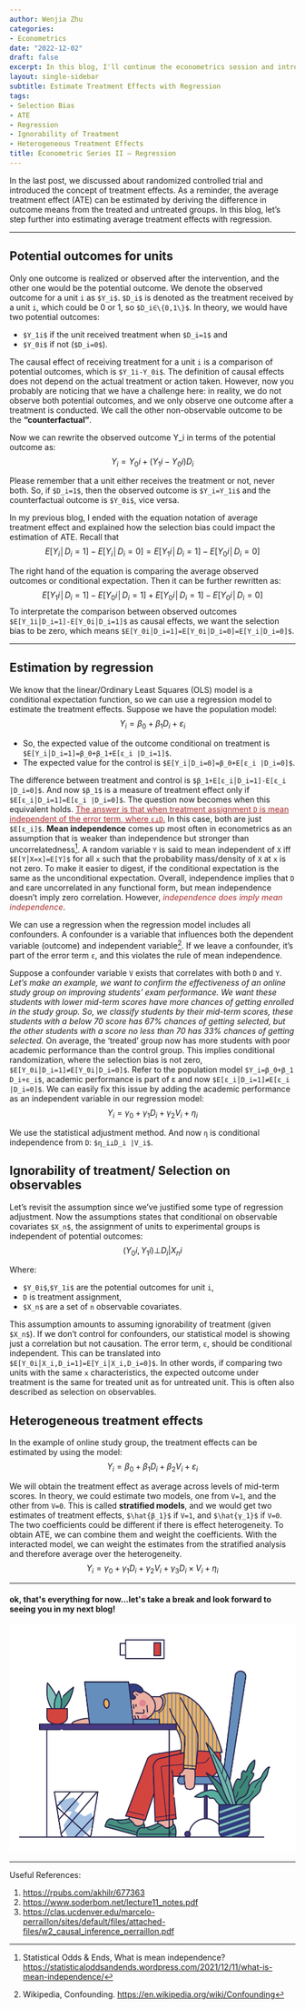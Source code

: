 ```yaml
---
author: Wenjia Zhu
categories:
- Econometrics
date: "2022-12-02"
draft: false
excerpt: In this blog, I'll continue the econometrics session and introduce how we can estimate average treatment effects with regression.
layout: single-sidebar
subtitle: Estimate Treatment Effects with Regression
tags:
- Selection Bias
- ATE
- Regression
- Ignorability of Treatment
- Heterogeneous Treatment Effects
title: Econometric Series II – Regression
---
```


In the last post, we discussed about randomized controlled trial and introduced the concept of treatment effects. As a reminder, the average treatment effect (ATE) can be estimated by deriving the difference in outcome means from the treated and untreated groups. In this blog, let’s step further into estimating average treatment effects with regression.

---

## Potential outcomes for units

Only one outcome is realized or observed after the intervention, and the other one would be the potential outcome. We denote the observed outcome for a unit `i` as  `$Y_i$`. `$D_i$` is denoted as the treatment received by a unit `i`, which could be 0 or 1, so `$D_i∈\{0,1\}$`. In theory, we would have two potential outcomes: 
+ `$Y_1i$` if the unit received treatment when `$D_i=1$` and 
+ `$Y_0i$` if not (`$D_i=0$`).

The causal effect of receiving treatment for a unit `i` is a comparison of potential outcomes, which is `$Y_1i-Y_0i$`. The definition of causal effects does not depend on the actual treatment or action taken. However, now you probably are noticing that we have a challenge here: in reality, we do not observe both potential outcomes, and we only observe one outcome after a treatment is conducted. We call the other non-observable outcome to be the **“counterfactual”**. 

Now we can rewrite the observed outcome Y_i in terms of the potential outcome as:
$$Y_i=Y_0i+(Y_1i-Y_0i)D_i$$

Please remember that a unit either receives the treatment or not, never both. So, if `$D_i=1$`, then the observed outcome is `$Y_i=Y_1i$` and the counterfactual outcome is `$Y_0i$`, vice versa. 

In my previous blog, I ended with the equation notation of average treatment effect and explained how the selection bias could impact the estimation of ATE. Recall that 
$$E[Y_i│D_i=1]-E[Y_i│D_i=0]=E[Y_1i│D_i=1]-E[Y_0i│D_i=0]$$

The right hand of the equation is comparing the average observed outcomes or conditional expectation. Then it can be further rewritten as:  $$E[Y_1i│D_i=1]-E[Y_0i│D_i=1]+E[Y_0i│D_i=1]-E[Y_0i│D_i=0]$$ 
To interpretate the comparison between observed outcomes `$E[Y_1i│D_i=1]-E[Y_0i│D_i=1]$` as causal effects, we want the selection bias to be zero, which means `$E[Y_0i│D_i=1]=E[Y_0i│D_i=0]=E[Y_i│D_i=0]$`.

---

## Estimation by regression

We know that the linear/Ordinary Least Squares (OLS) model is a conditional expectation function, so we can use a regression model to estimate the treatment effects. Suppose we have the population model:
$$Y_i=β_0+β_1 D_i+ε_i$$

+ So, the expected value of the outcome conditional on treatment is `$E[Y_i│D_i=1]=β_0+β_1+E[ε_i |D_i=1]$`. 
+ The expected value for the control is `$E[Y_i│D_i=0]=β_0+E[ε_i |D_i=0]$`.

The difference between treatment and control is `$β_1+E[ε_i│D_i=1]-E[ε_i |D_i=0]$`. And now `$β_1$` is a measure of treatment effect only if `$E[ε_i│D_i=1]=E[ε_i |D_i=0]$`. The question now becomes when this equivalent holds. <span style="color:brown"><u>The answer is that when treatment assignment `D` is mean independent of the error term, where `ε⊥D`.</u></span>  In this case, both are just `$E[ε_i]$`. **Mean independence** comes up most often in econometrics as an assumption that is weaker than independence but stronger than uncorrelatedness[^mean_independence]. A random variable `Y` is said to mean independent of `X` iff `$E[Y│X=x]=E[Y]$` for all `x` such that the probability mass/density of `X` at `x` is not zero. To make it easier to digest, if the conditional expectation is the same as the unconditional expectation. Overall, independence implies that `D` and εare uncorrelated in any functional form, but mean independence doesn’t imply zero correlation. However, <span style="color:brown">*independence does imply mean independence*</span>.

We can use a regression when the regression model includes all confounders. A confounder is a variable that influences both the dependent variable (outcome) and independent variable[^confounder]. If we leave a confounder, it’s part of the error term `ε`, and this violates the rule of mean independence.

Suppose a confounder variable `V` exists that correlates with both `D` and `Y`. *Let’s make an example, we want to confirm the effectiveness of an online study group on improving students’ exam performance. We want these students with lower mid-term scores have more chances of getting enrolled in the study group. So, we classify students by their mid-term scores, these students with a below 70 score has 67% chances of getting selected, but the other students with a score no less than 70 has 33% chances of getting selected.* On average, the ‘treated’ group now has more students with poor academic performance than the control group. This implies conditional randomization, where the selection bias is not zero, `$E[Y_0i│D_i=1]≠E[Y_0i│D_i=0]$`. Refer to the population model `$Y_i=β_0+β_1 D_i+ε_i$`, academic performance is part of ε and now `$E[ε_i│D_i=1]≠E[ε_i |D_i=0]$`. We can easily fix this issue by adding the academic performance as an independent variable in our regression model:
$$Y_i=γ_0+γ_1 D_i+γ_2 V_i+η_i$$

We use the statistical adjustment method. And now `η` is conditional independence from `D`: `$η_i⊥D_i |V_i$`.

## Ignorability of treatment/ Selection on observables
Let’s revisit the assumption since we’ve justified some type of regression adjustment. Now the assumptions states that conditional on observable covariates `$X_n$`, the assignment of units to experimental groups is independent of potential outcomes:
 $$(Y_0i,Y_1i)⊥D_i |X_ni$$

Where:
 
+ `$Y_0i$`,`$Y_1i$` are the potential outcomes for unit `i`,
+ `D` is treatment assignment,
+ `$X_n$` are a set of `n` observable covariates.

This assumption amounts to assuming ignorability of treatment (given `$X_n$`). If we don’t control for confounders, our statistical model is showing just a correlation but not causation. The error term, `ε`, should be conditional independent. This can be translated into `$E[Y_0i│X_i,D_i=1]=E[Y_i│X_i,D_i=0]$`. In other words, if comparing two units with the same `x` characteristics, the expected outcome under treatment is the same for treated unit as for untreated unit. This is often also described as selection on observables. 

## Heterogeneous treatment effects
In the example of online study group, the treatment effects can be estimated by using the model:
$$Y_i=β_0+β_1 D_i+β_2 V_i+ε_i$$

We will obtain the treatment effect as average across levels of mid-term scores. In theory, we could estimate two models, one from `V=1`, and the other from `V=0`. This is called **stratified models**, and we would get two estimates of treatment effects, `$\hat{β_1}$` if `V=1`, and `$\hat{γ_1}$` if `V=0`. The two coefficients could be different if there is effect heterogeneity. To obtain ATE, we can combine them and weight the coefficients. With the interacted model, we can weight the estimates from the stratified analysis and therefore average over the heterogeneity.
$$Y_i=γ_0+γ_1 D_i+γ_2 V_i+γ_3 D_i×V_i+η_i$$


---

#### ok, that's everything for now...let's take a break and look forward to seeing you in my next blog!

![TIREDDDDD](tired.png)

 
---
Useful References:
1. https://rpubs.com/akhilr/677363
2. https://www.soderbom.net/lecture11_notes.pdf 
3. https://clas.ucdenver.edu/marcelo-perraillon/sites/default/files/attached-files/w2_causal_inference_perraillon.pdf


 


[^mean_independence]: Statistical Odds & Ends, What is mean independence? https://statisticaloddsandends.wordpress.com/2021/12/11/what-is-mean-independence/
[^confounder]:Wikipedia, Confounding. https://en.wikipedia.org/wiki/Confounding


